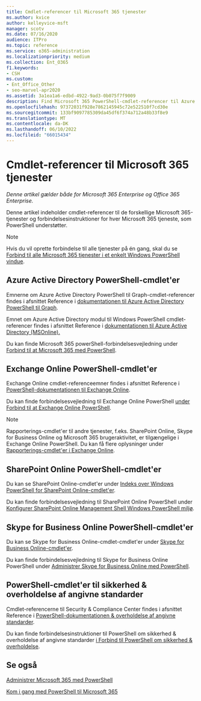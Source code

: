 ```yaml
---
title: Cmdlet-referencer til Microsoft 365 tjenester
ms.author: kvice
author: kelleyvice-msft
manager: scotv
ms.date: 07/16/2020
audience: ITPro
ms.topic: reference
ms.service: o365-administration
ms.localizationpriority: medium
ms.collection: Ent_O365
f1.keywords:
- CSH
ms.custom:
- Ent_Office_Other
- seo-marvel-apr2020
ms.assetid: 3a1ea1a6-edbd-4922-9ad3-0b075f7f9009
description: Find Microsoft 365 PowerShell-cmdlet-referencer til Azure AD, Exchange Online, SharePoint Online, Skype for Business Online og Security & Compliance.
ms.openlocfilehash: 97372031f928e7862145945c72e522510f7cd30e
ms.sourcegitcommit: 133bf9097785309da45df6f374a712a48b33f8e9
ms.translationtype: MT
ms.contentlocale: da-DK
ms.lasthandoff: 06/10/2022
ms.locfileid: "66015434"
---
```

# <a name="cmdlet-references-for-microsoft-365-services"></a>Cmdlet-referencer til Microsoft 365 tjenester

*Denne artikel gælder både for Microsoft 365 Enterprise og Office 365 Enterprise.*

Denne artikel indeholder cmdlet-referencer til de forskellige Microsoft 365-tjenester og forbindelsesinstruktioner for hver Microsoft 365 tjeneste, som PowerShell understøtter.

> [!NOTE]
> Hvis du vil oprette forbindelse til alle tjenester på én gang, skal du se [Forbind til alle Microsoft 365 tjenester i et enkelt Windows PowerShell vindue](connect-to-all-microsoft-365-services-in-a-single-windows-powershell-window.md).

## <a name="azure-active-directory-powershell-cmdlets"></a>Azure Active Directory PowerShell-cmdlet'er

Emnerne om Azure Active Directory PowerShell til Graph-cmdlet-referencer findes i afsnittet Reference i [dokumentationen til Azure Active Directory PowerShell til Graph](/powershell/azure/active-directory/install-adv2).

Emnet om Azure Active Directory modul til Windows PowerShell cmdlet-referencer findes i afsnittet Reference i [dokumentationen til Azure Active Directory (MSOnline).](/powershell/azure/active-directory/overview)

Du kan finde Microsoft 365 powerShell-forbindelsesvejledning under [Forbind til at Microsoft 365 med PowerShell](connect-to-microsoft-365-powershell.md).

## <a name="exchange-online-powershell-cmdlets"></a>Exchange Online PowerShell-cmdlet'er

Exchange Online cmdlet-referenceemner findes i afsnittet Reference i [PowerShell-dokumentationen til Exchange Online](/powershell/exchange/exchange-online-powershell).

Du kan finde forbindelsesvejledning til Exchange Online PowerShell [under Forbind til at Exchange Online PowerShell](/powershell/exchange/connect-to-exchange-online-powershell).

> [!NOTE]
> Rapporterings-cmdlet'er til andre tjenester, f.eks. SharePoint Online, Skype for Business Online og Microsoft 365 brugeraktivitet, er tilgængelige i Exchange Online PowerShell. Du kan få flere oplysninger under [Rapporterings-cmdlet'er i Exchange Online](/powershell/exchange/exchange-online-powershell).

## <a name="sharepoint-online-powershell-cmdlets"></a>SharePoint Online PowerShell-cmdlet'er

Du kan se SharePoint Online-cmdlet'er under [Indeks over Windows PowerShell for SharePoint Online-cmdlet'er](/powershell/module/sharepoint-online/).

Du kan finde forbindelsesvejledning til SharePoint Online PowerShell under [Konfigurer SharePoint Online Management Shell Windows PowerShell miljø](/powershell/sharepoint/sharepoint-online/connect-sharepoint-online).

## <a name="skype-for-business-online-powershell-cmdlets"></a>Skype for Business Online PowerShell-cmdlet'er

Du kan se Skype for Business Online-cmdlet-cmdlet'er under [Skype for Business Online-cmdlet'er](/previous-versions//mt228132(v=technet.10)).

Du kan finde forbindelsesvejledning til Skype for Business Online PowerShell under [Administrer Skype for Business Online med PowerShell](manage-skype-for-business-online-with-microsoft-365-powershell.md).

## <a name="security--compliance-powershell-cmdlets"></a>PowerShell-cmdlet'er til sikkerhed & overholdelse af angivne standarder

Cmdlet-referencerne til Security & Compliance Center findes i afsnittet Reference i [PowerShell-dokumentationen & overholdelse af angivne standarder](/powershell/exchange/scc-powershell).

Du kan finde forbindelsesinstruktioner til PowerShell om sikkerhed & overholdelse af angivne standarder [i Forbind til PowerShell om sikkerhed & overholdelse](/powershell/exchange/connect-to-scc-powershell).

## <a name="see-also"></a>Se også

[Administrer Microsoft 365 med PowerShell](manage-microsoft-365-with-microsoft-365-powershell.md)

[Kom i gang med PowerShell til Microsoft 365](getting-started-with-microsoft-365-powershell.md)